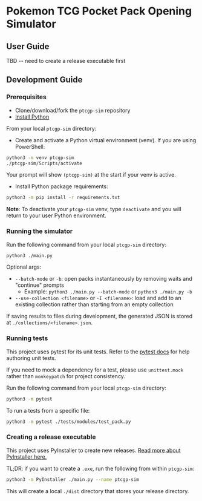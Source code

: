 # Pokemon TCG Pocket Pack Opening Simulator

## User Guide

TBD -- need to create a release executable first

## Development Guide

### Prerequisites

- Clone/download/fork the `ptcgp-sim` repository
- [Install Python](https://wiki.python.org/moin/BeginnersGuide/Download)

From your local `ptcgp-sim` directory:

- Create and activate a Python virtual environment (venv). If you are using PowerShell:

```bash
python3 -m venv ptcgp-sim
./ptcgp-sim/Scripts/activate
```

Your prompt will show `(ptcgp-sim)` at the start if your venv is active.

- Install Python package requirements:

```bash
python3 -m pip install -r requirements.txt
```

**Note**: To deactivate your `ptcgp-sim` venv, type `deactivate` and you will return to your user Python environment.

### Running the simulator

Run the following command from your local `ptcgp-sim` directory:

```bash
python3 ./main.py
```

Optional args:

- `--batch-mode` or `-b`: open packs instantaneously by removing waits and "continue" prompts
  - Example: `python3 ./main.py --batch-mode` or `python3 ./main.py -b`
- `--use-collection <filename>` or `-I <filename>`: load and add to an existing collection rather than starting from an empty collection

If saving results to files during development, the generated JSON is stored at `./collections/<filename>.json`.

### Running tests

This project uses pytest for its unit tests. Refer to the [pytest docs](https://docs.pytest.org/en/stable/getting-started.html) for help authoring unit tests.

If you need to mock a dependency for a test, please use `unittest.mock` rather than `monkeypatch` for project consistency.

Run the following command from your local `ptcgp-sim` directory:

```bash
python3 -m pytest
```

To run a tests from a specific file:

```bash
python3 -m pytest ./tests/modules/test_pack.py
```

### Creating a release executable

This project uses PyInstaller to create new releases. [Read more about PyInstaller here.](https://pyinstaller.org/en/stable/usage.html)

TL;DR: if you want to create a `.exe`, run the following from within `ptcgp-sim`:

```bash
python3 -m PyInstaller ./main.py --name ptcgp-sim
```

This will create a local `./dist` directory that stores your release directory.
